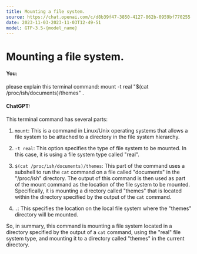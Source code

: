 ```yaml
---
title: Mounting a file system.
source: https://chat.openai.com/c/d8b39f47-3850-4127-862b-0959bf770255
date: 2023-11-03-2023-11-03T12-49-51
model: GTP-3.5-{model_name}
---
```


# Mounting a file system.

#### You:
please explain this terminal command:
mount -t real "$(cat /proc/ish/documents)/themes" .

#### ChatGPT:
This terminal command has several parts:

1. `mount`: This is a command in Linux/Unix operating systems that allows a file system to be attached to a directory in the file system hierarchy.

2. `-t real`: This option specifies the type of file system to be mounted. In this case, it is using a file system type called "real".

3. `$(cat /proc/ish/documents)/themes`: This part of the command uses a subshell to run the `cat` command on a file called "documents" in the "/proc/ish" directory. The output of this command is then used as part of the mount command as the location of the file system to be mounted. Specifically, it is mounting a directory called "themes" that is located within the directory specified by the output of the `cat` command.

4. `.`: This specifies the location on the local file system where the "themes" directory will be mounted.

So, in summary, this command is mounting a file system located in a directory specified by the output of a `cat` command, using the "real" file system type, and mounting it to a directory called "themes" in the current directory.
